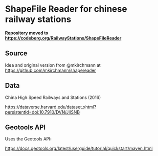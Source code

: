 # ShapeFile Reader for chinese railway stations

**Repository moved to https://codeberg.org/RailwayStations/ShapeFileReader**

## Source

Idea and original version from @mkirchmann at https://github.com/mkirchmann/shapereader

## Data

China High Speed Railways and Stations (2016)

https://dataverse.harvard.edu/dataset.xhtml?persistentId=doi:10.7910/DVN/JIISNB

## Geotools API

Uses the Geotools API:

https://docs.geotools.org/latest/userguide/tutorial/quickstart/maven.html

